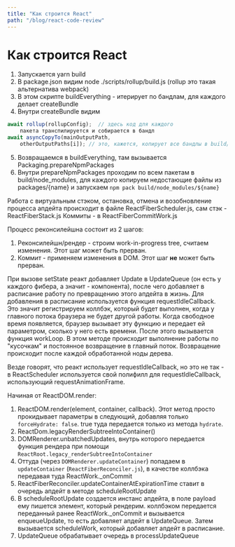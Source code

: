 ```yaml
---
title: "Как строится React"
path: "/blog/react-code-review"
---
```

# Как строится React

1. Запускается yarn build
2. В package.json видим node ./scripts/rollup/build.js
  (rollup это такая альтернатива webpack)
3. В этом скрипте buildEverything - итерирует по бандлам, для каждого делает createBundle
4. Внутри createBundle видим

  ```js
  await rollup(rollupConfig);  // здесь код для каждого
      пакета транспилируется и собирается в бандл
  await asyncCopyTo(mainOutputPath,
      otherOutputPaths[i]); // это, кажется, копирует все бандлы в build/node_modules
  ```

5. Возвращаемся в buildEverything, там вызывается Packaging.prepareNpmPackages
6. Внутри prepareNpmPackages проходим по всем пакетам в build/node_modules,
    для каждого копируем недостающие файлы из packages/{name} и
    запускаем `npm pack build/node_modules/${name}`


Работа с виртуальным стэком, остановка, отмена и возобновление процесса апдейта происходит в файле ReactFiberScheduler.js, сам стэк - ReactFiberStack.js
Коммиты - в ReactFiberCommitWork.js

Процесс реконсилейшна состоит из 2 шагов:

1. Реконсилейшн/рендер - строим work-in-progress tree, считаем изменения. Этот шаг может быть прерван.
2. Коммит - применяем изменения в DOM. Этот шаг **не** может быть прерван.

При вызове setState реакт добавляет Update в UpdateQueue (он есть у каждого фибера, а значит - компонента), после чего добавляет в расписание работу по превращению этого апдейта в жизнь.  Для добавления в расписание используется функция requestIdleCallback. Это значит регистрируем коллбэк, который будет выполнен, когда у главного потока браузера не будет другой работы. Когда свободное время появляется, браузер вызывает эту функцию и передает ей параметром, сколько у него есть времени. После этого вызывается функция workLoop. В этом методе происходит выполнение работы по "кусочкам" и постоянное возвращение в главный поток. Возвращение происходит после каждой обработанной ноды дерева. 

Везде говорят, что реакт использует requestIdleCallback, но это не так - в ReactScheduler используется свой полифилл для requestIdleCallback, использующий requestAnimationFrame. 

Начиная от ReactDOM.render:
1. ReactDOM.render(element, container, callback). Этот метод просто прокидывает параметры в следующий, добавляя только `forceHydrate: false`. true туда передается только из метода `hydrate`.
2. ReactDom.legacyRenderSubtreeIntoContainer()
3. DOMRenderer.unbatchedUpdates, внутрь которого передается функция рендера при помощи `ReactRoot.legacy_renderSubtreeIntoContainer`
4. Оттуда (через `DOMRenderer.updateContainer`) попадаем в `updateContainer` (`ReactFiberReconciler.js`), в качестве коллбэка передавая туда ReactWork._onCommit
5. ReactFiberReconciler.updateContainerAtExpirationTime ставит в очередь апдейт в методе scheduleRootUpdate
6. В scheduleRootUpdate создается инстанс апдейта, в поле payload ему пишется элемент, который рендерим. коллбэком передается переданный ранее ReactWork._onCommit и вызывается enqueueUpdate, то есть добавляет апдейт в UpdateQueue. Затем вызывается scheduleWork, который добавляет апдейт в расписание. 
7. UpdateQueue обрабатывает очередь в processUpdateQueue
